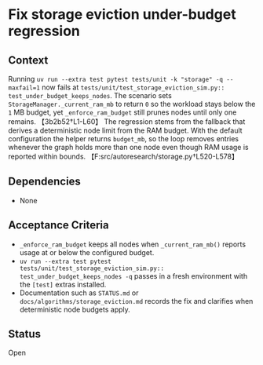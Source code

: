# Fix storage eviction under-budget regression

## Context
Running `uv run --extra test pytest tests/unit -k "storage" -q --maxfail=1`
now fails at `tests/unit/test_storage_eviction_sim.py::
test_under_budget_keeps_nodes`. The scenario sets
`StorageManager._current_ram_mb` to return `0` so the workload stays
below the `1` MB budget, yet `_enforce_ram_budget` still prunes nodes
until only one remains. 【3b2b52†L1-L60】 The regression stems from
the fallback that derives a deterministic node limit from the RAM budget.
With the default configuration the helper returns `budget_mb`, so the
loop removes entries whenever the graph holds more than one node even
though RAM usage is reported within bounds.
【F:src/autoresearch/storage.py†L520-L578】

## Dependencies
- None

## Acceptance Criteria
- `_enforce_ram_budget` keeps all nodes when `_current_ram_mb()` reports
  usage at or below the configured budget.
- `uv run --extra test pytest tests/unit/test_storage_eviction_sim.py::
  test_under_budget_keeps_nodes -q` passes in a fresh environment with
  the `[test]` extras installed.
- Documentation such as `STATUS.md` or `docs/algorithms/storage_eviction.md`
  records the fix and clarifies when deterministic node budgets apply.

## Status
Open

